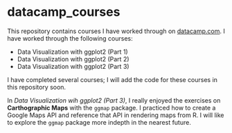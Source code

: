 # datacamp_courses
This repository contains courses I have worked through on [datacamp.com](https://campus.datacamp.com). I have worked through the following courses:

* Data Visualization with ggplot2 (Part 1)
* Data Visualization with ggplot2 (Part 2)
* Data Visualization with ggplot2 (Part 3)

I have completed several courses; I will add the code for these courses in this repository soon. 

In _Data Visualization wih ggplot2 (Part 3)_, I really enjoyed the exercises on **Carthographic Maps** with the `ggmap` package. I practiced how to create a Google Maps API and reference that API in rendering maps from R. I will like to explore the `ggmap` package more indepth in the nearest future. 

